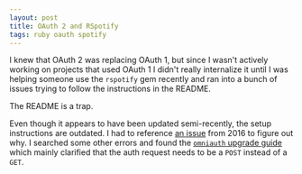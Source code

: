 ```yaml
---
layout: post
title: OAuth 2 and RSpotify
tags: ruby oauth spotify
---
```


I knew that OAuth 2 was replacing OAuth 1, but since I wasn't actively working on projects that used OAuth 1 I didn't really internalize it until I was helping someone use the `rspotify` gem recently and ran into a bunch of issues trying to follow the instructions in the README.

The README is a trap.

Even though it appears to have been updated semi-recently, the setup instructions are outdated. I had to reference [an issue](https://github.com/guilhermesad/rspotify/issues/96) from 2016 to figure out why. I searched some other errors and found the [`omniauth` upgrade guide](https://github.com/omniauth/omniauth/wiki/Upgrading-to-2.0) which mainly clarified that the auth request needs to be a `POST` instead of a `GET`.
